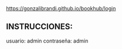 https://gonzalibrandi.github.io/bookhub/login

<h2> INSTRUCCIONES: </h2>

usuario: admin
contraseña: admin
